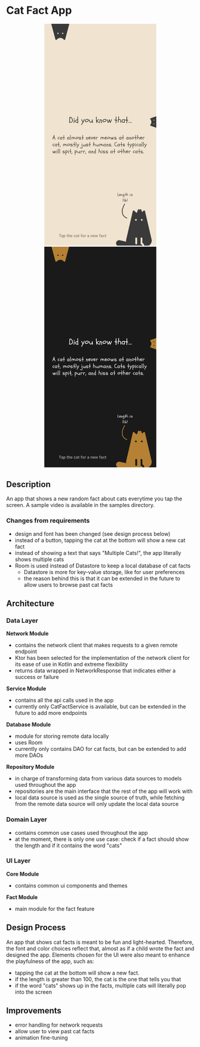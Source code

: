 # Cat Fact App

<p align="center">
    <img src="samples/light-mode.jpg" alt="sample image in light mode" width="300"/>
    <img src="samples/dark-mode.jpg" alt="sample image in dark mode" width="300px"/>
</p>

## Description
An app that shows a new random fact about cats everytime you tap the screen. A sample video is 
available in the samples directory.

### Changes from requirements
- design and font has been changed (see design process below)
- instead of a button, tapping the cat at the bottom will show a new cat fact
- instead of showing a text that says "Multiple Cats!", the app literally shows multiple cats
- Room is used instead of Datastore to keep a local database of cat facts
  - Datastore is more for key-value storage, like for user preferences
  - the reason behind this is that it can be extended in the future to allow users to browse 
    past cat facts

## Architecture
### Data Layer

**Network Module**
- contains the network client that makes requests to a given remote endpoint
- Ktor has been selected for the implementation of the network client for its ease of use in Kotlin and extreme flexibility
- returns data wrapped in NetworkResponse that indicates either a success or failure

**Service Module**
- contains all the api calls used in the app
- currently only CatFactService is available, but can be extended in the future to add more endpoints

**Database Module**
- module for storing remote data locally
- uses Room
- currently only contains DAO for cat facts, but can be extended to add more DAOs

**Repository Module**
- in charge of transforming data from various data sources to models used throughout the app
- repositories are the main interface that the rest of the app will work with
- local data source is used as the single source of truth, while fetching from the remote data source will only update the local data source

### Domain Layer
- contains common use cases used throughout the app
- at the moment, there is only one use case: check if a fact should show the length and if it contains the word "cats"

### UI Layer

**Core Module**
- contains common ui components and themes

**Fact Module**
- main module for the fact feature

## Design Process
An app that shows cat facts is meant to be fun and light-hearted. Therefore, the font and color choices reflect that, almost as if a child wrote the fact and designed the app. Elements chosen for the UI were also meant to enhance the playfulness of the app, such as:
- tapping the cat at the bottom will show a new fact.
- if the length is greater than 100, the cat is the one that tells you that
- if the word "cats" shows up in the facts, multiple cats will literally pop into the screen

## Improvements
- error handling for network requests
- allow user to view past cat facts
- animation fine-tuning
